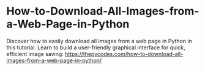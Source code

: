 # How-to-Download-All-Images-from-a-Web-Page-in-Python
Discover how to easily download all images from a web page in Python in this tutorial. Learn to build a user-friendly graphical interface for quick, efficient image saving:
https://thepycodes.com/how-to-download-all-images-from-a-web-page-in-python/
